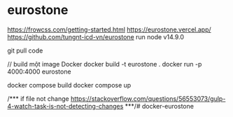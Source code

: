 # eurostone
https://frowcss.com/getting-started.html
https://eurostone.vercel.app/
https://github.com/tungnt-icd-vn/eurostone
run node v14.9.0

git pull code

// build một image Docker
docker build -t eurostone .
docker run -p 4000:4000 eurostone


docker compose build
docker compose up


/***
if file not change
https://stackoverflow.com/questions/56553073/gulp-4-watch-task-is-not-detecting-changes
***/#   d o c k e r - e u r o s t o n e  
 